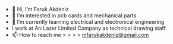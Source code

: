 - 👋 Hi, I’m Faruk Akdeniz
- 👀 I’m interested in pcb cards and mechanical parts
- 🌱 I’m currently learning electrical and electronical engineering
- I work at Arı Lazer Limited Company as technical drawing staff.
- 📫 How to reach me > > > > mfarukakdeniz@gmail.com

<!---
mfarukakdenz/mfarukakdenz is a ✨ special ✨ repository because its `README.md` (this file) appears on your GitHub profile.
You can click the Preview link to take a look at your changes.
--->
